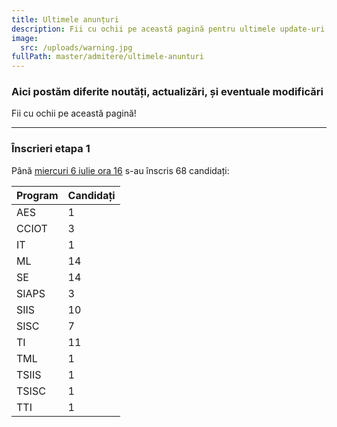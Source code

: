```yaml
---
title: Ultimele anunțuri
description: Fii cu ochii pe această pagină pentru ultimele update-uri!
image:
  src: /uploads/warning.jpg
fullPath: master/admitere/ultimele-anunturi
---
```

### Aici postăm diferite noutăți, actualizări, și eventuale modificări

Fii cu ochii pe această pagină!

- - -
### Înscrieri etapa 1


Până [miercuri 6 iulie ora 16](/master/admitere/calendarul-admiterii-master-2022/) s-au înscris 68 candidați:






| **Program** | **Candidați** |
|--------|-------|
| AES    | 1     |
| CCIOT  | 3     |
| IT     | 1     |
| ML     | 14    |
| SE     | 14    |
| SIAPS  | 3     |
| SIIS   | 10    |
| SISC   | 7     |
| TI     | 11    |
| TML    | 1     |
| TSIIS  | 1     |
| TSISC  | 1     |
| TTI    | 1     |




        


